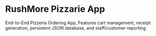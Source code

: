 # RushMore Pizzarie App
End-to-End Pizzeria Ordering App, Features cart management, receipt generation, persistent JSON database, and staff/customer reporting

